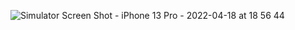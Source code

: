 
![Simulator Screen Shot - iPhone 13 Pro - 2022-04-18 at 18 56 44](https://user-images.githubusercontent.com/36397876/163906395-529e300f-6306-4686-9052-ff8794dc5a0a.png)

